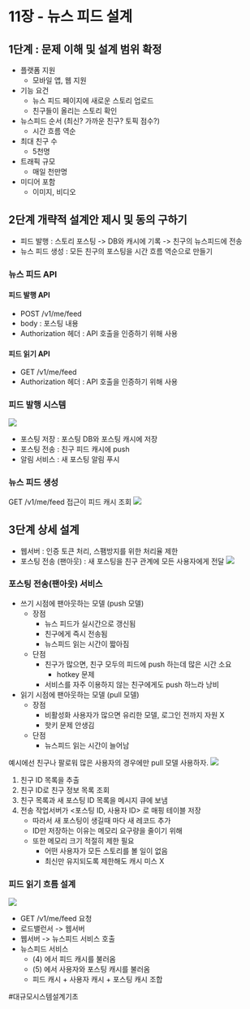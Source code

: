 # 11장 - 뉴스 피드 설계

## 1단계 : 문제 이해 및 설계 범위 확정

* 플랫폼 지원
  * 모바일 앱, 웹 지원
* 기능 요건
  * 뉴스 피드 페이지에 새로운 스토리 업로드
  * 친구들이 올리는 스토리 확인
* 뉴스피드 순서 (최신? 가까운 친구? 토픽 점수?)
  * 시간 흐름 역순
* 최대 친구 수
  * 5천명
* 트래픽 규모
  * 매일 천만명
* 미디어 포함
  * 이미지, 비디오

## 2단계 개략적 설계안 제시 및 동의 구하기
* 피드 발행 : 스토리 포스팅 -> DB와 캐시에 기록 -> 친구의 뉴스피드에 전송
* 뉴스 피드 생성 : 모든 친구의 포스팅을 시간 흐름 역순으로 만들기

### 뉴스 피드 API
#### 피드 발행 API
* POST /v1/me/feed
* body : 포스팅 내용
* Authorization 헤더 : API 호출을 인증하기 위해 사용
#### 피드 읽기 API
* GET /v1/me/feed
* Authorization 헤더 : API 호출을 인증하기 위해 사용

### 피드 발행 시스템
![](11%EC%9E%A5%20-%20%EB%89%B4%EC%8A%A4%20%ED%94%BC%EB%93%9C%20%EC%84%A4%EA%B3%84/image.png)<!-- {"width":365} -->
* 포스팅 저장 : 포스팅 DB와 포스팅 캐시에 저장
* 포스팅 전송 : 친구 피드 캐시에 push
* 알림 서비스 : 새 포스팅 알림 푸시

### 뉴스 피드 생성
GET /v1/me/feed 접근이 피드 캐시 조회
![](11%EC%9E%A5%20-%20%EB%89%B4%EC%8A%A4%20%ED%94%BC%EB%93%9C%20%EC%84%A4%EA%B3%84/image%202.png)<!-- {"width":298} -->

## 3단계 상세 설계
* 웹서버 : 인증 토큰 처리, 스팸방지를 위한 처리율 제한
* 포스팅 전송 (팬아웃) : 새 포스팅을 친구 관계에 모든 사용자에게 전달
  ![](11%EC%9E%A5%20-%20%EB%89%B4%EC%8A%A4%20%ED%94%BC%EB%93%9C%20%EC%84%A4%EA%B3%84/image%203.png)<!-- {"width":475} -->

### 포스팅 전송(팬아웃) 서비스
* 쓰기 시점에 팬아웃하는 모델 (push 모델)
  * 장점
    * 뉴스 피드가 실시간으로 갱신됨
    * 친구에게 즉시 전송됨
    * 뉴스피드 읽는 시간이 짧아짐
  * 단점
    * 친구가 많으면, 친구 모두의 피드에 push 하는데 많은 시간 소요
      * hotkey 문제
    * 서비스를 자주 이용하지 않는 친구에게도 push 하느라 낭비
* 읽기 시점에 팬아웃하는 모델 (pull 모델)
  * 장점
    * 비활성화 사용자가 많으면 유리한 모델, 로그인 전까지 자원 X
    * 핫키 문제 안생김
  * 단점
    * 뉴스피드 읽는 시간이 늘어남


예시에선 친구나 팔로워 많은 사용자의 경우에만 pull 모델 사용하자.
![](11%EC%9E%A5%20-%20%EB%89%B4%EC%8A%A4%20%ED%94%BC%EB%93%9C%20%EC%84%A4%EA%B3%84/image%204.png)<!-- {"width":479} -->
1. 친구 ID 목록을 추출
2. 친구 ID로 친구 정보 목록 조회
3. 친구 목록과 새 포스팅 ID 목록을 메시지 큐에 보냄
4. 전송 작업서버가 <포스팅 ID, 사용자 ID> 로 매핑 테이블 저장
   * 따라서 새 포스팅이 생길때 마다 새 레코드 추가
   * ID만 저장하는 이유는 메모리 요구량을 줄이기 위해
   * 또한 메모리 크기 적절히 제한 필요
     * 어떤 사용자가 모든 스토리를 볼 일이 없음
     * 최신만 유지되도록 제한해도 캐시 미스 X

### 피드 읽기 흐름 설계
![](11%EC%9E%A5%20-%20%EB%89%B4%EC%8A%A4%20%ED%94%BC%EB%93%9C%20%EC%84%A4%EA%B3%84/image%205.png)<!-- {"width":565} -->
* GET /v1/me/feed 요청
* 로드밸런서 -> 웹서버
* 웹서버 -> 뉴스피드 서비스 호출
* 뉴스피드 서비스
  * (4) 에서 피드 캐시를 불러옴
  * (5) 에서 사용자와 포스팅 캐시를 불러옴
  * 피드 캐시 + 사용자 캐시 + 포스팅 캐시 조합



#대규모시스템설계기초